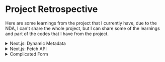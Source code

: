 # Project Retrospective

Here are some learnings from the project that I currently have, due to the NDA, I can't share the whole project, but I can share some of the learnings and part of the codes that I have from the project.

<details>

<summary>Next.js: Dynamic Metadata</summary>

## Dynamic Metadata

- [Metadata](https://nextjs.org/docs/app/building-your-application/optimizing/metadata)

Metadata is the API that can be used to describe the content of a page. It is used by search engines, social media, and messaging services to get a preview of the content.

In Next.js, there are two ways to add metadata to a page:

- Config-based Metadata.(We were using this one)
- File-based Metadata.

## The Metadata object

- [Metadata Object and generateMetadata Options](https://nextjs.org/docs/app/api-reference/functions/generate-metadata)

Define Metadata Object from `layout.tsx` file.

There are some fields that are required for the Metadata object:

- `title`
- `template`(optional): Can be added a prefix or a suffix to titles defined in child routes.
- `description`(optional)
- `default` - A fallback title to child routes that don't have their own title.
- `absolute`: Provide a title that ignores `title.template`.

## Project retro

When I tried to implement dynamic metadata, there was an issue that I needed to fix:

- my root `layout.tsx` was not server component due to the `BottomNavbar.tsx` component that needed to be detected in order to show the bottom navbar.

### How to fix it?

Previously, `BottomNavbar.tsx` was an uncontrolled component, since I needed my root `layout.tsx` to be server component, I've decided to make `BottomNavbar.tsx` a controlled component.

essentially, the `BottomNavbar` would be hidden when the user scrolls down, and it would be shown when the user scrolls up. Here the states were passed from the root `layout.tsx` as props to the `BottomNavbar.tsx` component.

```typescript
// layout.tsx: Client component
// BottomNavbar: Uncontrolled component

"use client";

import * as React from "react";

const workSans = Work_Sans({ subsets: ["latin"] });

export default function RootLayout({
	children,
	params: { lang },
}: {
	children: React.ReactNode;
	params: ServerSidePageType["params"];
}) {
	const pathName = usePathname();
	const [scrollingDown, setScrollingDown] = React.useState(true);
	const [navbarVisible, setNavbarVisible] = React.useState(true);

	const timeoutIdRef = React.useRef<NodeJS.Timeout | null>(null);

	React.useEffect(() => {
		const handleScroll = () => {
			const isScrollingDown = window.scrollY > (scrollY || 0);
			setScrollingDown(isScrollingDown);

			if (timeoutIdRef.current) {
				clearTimeout(timeoutIdRef.current);
			}

			timeoutIdRef.current = setTimeout(() => {
				const shouldShowNavbar = isScrollingDown || window.scrollY === 0;
				setNavbarVisible(shouldShowNavbar);
			}, 150);
		};

		window.addEventListener("scroll", handleScroll);

		return () => {
			window.removeEventListener("scroll", handleScroll);
			if (timeoutIdRef.current) {
				clearTimeout(timeoutIdRef.current);
			}
		};
	}, []);

	return (
		<html lang={lang} dir={dir(lang)}>
			<body className={`${workSans.className} relative bg-MainBG`}>
				<ReduxProvider>
					<PopUpBanner />
					<Header lang={lang} />
					{navbarVisible && (
						<BottomNavbar path={pathName} scrollDown={scrollingDown} />
					)}
					{children}
					<Footer lang={lang} hideFooter={false} />
				</ReduxProvider>
			</body>
		</html>
	);
}
```

### Making BottomNavbar a controlled component

```typescript
// layout.tsx
// Change to Server component by not specifying "use client"

const workSans = Work_Sans({ subsets: ["latin"] });

export default function RootLayout({
	children,
	params: { lang },
}: {
	children: React.ReactNode;
	params: ServerSidePageType["params"];
}) {
	return (
		<html lang={lang} dir={dir(lang)}>
			<body className={`${workSans.className} relative bg-MainBG`}>
				<ReduxProvider>
					<PopUpBanner />
					<Header lang={lang} />
					<BottomNavbar />
					{children}
					<Footer lang={lang} hideFooter={false} />
				</ReduxProvider>
			</body>
		</html>
	);
}
```

```typescript
// BottomNavbar.tsx
"use client";

import * as React from "react";

export const BottomNavbar = () => {
  const path = usePathname();
  const [scrollingDown, setScrollingDown] = React.useState(true);
  const [navbarVisible, setNavbarVisible] = React.useState(true);

  const timeoutIdRef = React.useRef<NodeJS.Timeout | null>(null);

  React.useEffect(() => {
    const handleScroll = () => {
      const isScrollingDown = window.scrollY > (scrollY || 0);
      setScrollingDown(isScrollingDown);

      if (timeoutIdRef.current) {
        clearTimeout(timeoutIdRef.current);
      }

      timeoutIdRef.current = setTimeout(() => {
        const shouldShowNavbar = isScrollingDown || window.scrollY === 0;
        setNavbarVisible(shouldShowNavbar);
      }, 150);
    };

    window.addEventListener("scroll", handleScroll);

    return () => {
      window.removeEventListener("scroll", handleScroll);
      if (timeoutIdRef.current) {
        clearTimeout(timeoutIdRef.current);
      }
    };
  }, []);

  const maximumNum = (amount: number) => {
    ...
  };
  const location = path.split("/")[2];



  return (
    <>
      {navbarVisible ? (
        <nav
          className={`${
            location === "maintenance" || (location === "error-oops" && scrollingDown) ? "hidden" : "visible fixed"
          } bottom-0 z-[999] w-full bg-primaryGold md:hidden `}
        >
          <ul className="flex justify-between px-[18px] pt-[16px] sm:justify-around">
            ...links
          </ul>
        </nav>
      ) : null}
    </>
  );
};
```

Now my `layout.tsx` was server component, and I was able to implement dynamic metadata.

Example of using dynamic metadata:

```typescript
// layout.tsx

export const metadata: Metadata = {
	title: {
		default: "Brand",
		template: "%s | Brand Name",
	},
	description: "...",
	keywords: "...",
};
```

```typescript
// terms-condition/page.tsx

export const metadata: Metadata = {
	title: "Terms & Conditions",
};
```

The result would be `Terms & Conditions | Brand Name`.

</details>

<details>
<summary>Next.js: Fetch API</summary>

</details>

<details>
  <summary> Complicated Form </summary>

## Design a input component that can be applied to different situations

### The problem

When it comes to form, there are many different types of components. In order to design dynamic components that can be applied to multiple scenario, we need to consider the following things:

- Types of input(checkbox, radio, text, number, email, password, etc.)
- Warning / Success messages / icons
- States of input / select / buttons, etc (focus, valid, invalid, disabled, etc.)
- Actions of input (onchange, onblur, onfocus, etc.)

Following were the input / select / buttons, etc, `registration information` that required user to fill in in my project:

- title (chip when big screen, select when small screen)
- First name (input)
- Last name (input)
- Email (input)
- confirm email (input)
- mobile with no country codes. (input)
- Country (selector)
- Preferred language (chip)
- gender (chip)
- Birthday Month (selector)
- Birthday Year (selector)

But there won't be only one form in the project, there will be many different forms, following were the other forms that required user to fill in:

`Contact form`:

- title (chip when big screen, select when small screen)
- First name (input)
- Last name (input)
- Email (input)
- Mobile with default country code (input)
- member number (input)
- Enquiry (selector)
- Details of enquiry (input)
- Message (textarea)
- image upload (input)

`Campaign form`:

- title (chip when big screen, select when small screen)
- First name (input)
- Last name (input)
- Mobile with default country code (input)
- Email (input)
- Type of event (selector)
- Event Date (input)
- Event Time (hr and min) (selector)
- No. of Guests (chip)
- Company Name (input)
- Budget (input)
- Message (textarea)

## A standard input

A standard input would be like this:

```html
<label for="">XXX</label> <input id="" placeholder="" type="" />
```

Or in React:

```javascript
<label htmlFor="">XXX</label>
<input id="" placeholder="" type="" />
```

## Prepare constants

There are two ways to prepare constants:

- Make an `array` of inputs with series of information in it.
- Make multiple `objects` of inputs with series of information in it.

First of all, let's define types/interface.

### Here was my original types/interface:

```typescript
export interface RegistrationProps {
	labelText?: string;
	labelFor: string;
	id?: string;
	name: string;
	type: string;
	autoComplete: string;
	isRequired: boolean;
	placeHolder?: string;
	isEmailMatching?: boolean;
	isValidEmail?: boolean;
	isFirstNameValid?: boolean;
	isLastNameValid?: boolean;
	isMobileValid?: boolean;
	isMemberDigitValid?: boolean;
	maxLength?: number;
	path?: string;
	lang?: string;
	storeValue?: string;
	onChange?: (e: React.ChangeEvent<HTMLInputElement>) => void;
}
```

### This is the revised types/interface:

```typescript
// types.ts

import

type InputType =
	| "text"
	| "email"
	| "password"
	| "number"
	| "tel"
	| "checkbox"
	| "radio";

type InputAutoComplete = "on" | "off";

// Input type

export interface Input {
	labelFor: string;
	labelText: string;
	placeholder: string;
	type: InputType;
	autoComplete: InputAutoComplete;
	required: boolean;
	name: string;
	id: string;
	path?: string;
	errorMsg?: string;
	successMsg?: string;
	disabled?: boolean;
	minLength: number;
	maxLength: number;
	onChange: (e: React.ChangeEvent<HTMLInputElement>) => void;
	onKeyDown: (e: React.KeyboardEvent<HTMLInputElement>) => void;
	storeValue?: string;
	innerRef: React.RefObject<HTMLInputElement>;
	isValid?: boolean;
	value: string;
}
```

### What have I changed?

- I've changed the `type` and `autoComplete` to `enum` type.
- I removed `isEmailMatching`, `isFirstNameValid`, `isLastNameValid`, `isMobileValid`, `isMemberDigitValid` as I can just create states to store the values of each input and assign them to `isValid` property.
- Added `onKeyDown` and `innerRef` property to the interface.

With the types/interface defined, we can prepare constants now.

### Here was my original input constants:

```typescript
export const firstName: RegistrationProps = {
	labelText: "Your Name*",
	labelFor: "first-name",
	id: "first-name",
	name: "firstName",
	type: "text",
	autoComplete: "name",
	isRequired: true,
	placeHolder: "First Name",
	path: "",
	lang: "",
	onChange: () => undefined,
};
```

### This is the revised input constants:

```typescript
// form.ts

export const firstName: Input = {
	labelFor: "firstName",
	labelText: "Your Name*",
	placeholder: "First Name",
	type: "text",
	autoComplete: "on",
	required: true,
	name: "firstName",
	id: "firstName",
	errorMsg: "Incorrect format",
	successMsg: "",
	disabled: false,
	minLength: 0,
	maxLength: 25,
	onChange: (e: React.ChangeEvent<HTMLInputElement>) => {
		e;
	},
	onKeyDown: (e: React.KeyboardEvent<HTMLInputElement>) => {
		e;
	},
	storeValue: "",
	innerRef: React.createRef<HTMLInputElement>(),
	isValid: false,
	value: "",
};

// Repeat the same for other inputs
```

### Implement constants in the form

Inside our form, we can use the constants like this: I used to create states for each input, but it was not a good practice, using object to store the values of each input is a better way.

```typescript
// NewInput.tsx
import * as React from "react";
import { firstName, lastName } from "...";

export const RegistrationForm = () => {
	const [inputVal, setInputVal] = React.useState({
		firstName: "",
		lastName: "",
		email: "",
		mobile: "",
	});
	return (
		<form>
			<InfoInput2
				labelFor={firstName.labelFor}
				labelText={firstName.labelText}
				placeholder={firstName.placeholder}
				type={firstName.type}
				autoComplete={firstName.autoComplete}
				required={firstName.required}
				name={firstName.id}
				id={firstName.id}
				errorMsg={firstName.errorMsg}
				minLength={firstName.minLength}
				maxLength={firstName.maxLength}
				isValid={isFistNameValid}
				onChange={handleInputChange}
				onKeyDown={(e: React.KeyboardEvent<HTMLInputElement>) =>
					handleKeyDown(e, 0)
				}
				value={inputVal.firstName}
				innerRef={inputRefs.current[0]}
			/>
			// and other input fields
		</form>
	);
};
```

## My spaghetti code

This is my initial `input` component, it has some basic functionalities, which are
:

- It will show warning icon and error message when user enters invalid input.
- It will show check icon when user enters valid input.

### Break down the component

```typescript
import * as React from "react";

// Create a component that takes in props and render icon accordingly.
const showIcons = (condition: boolean, src: StaticImageData, alt: string) => {
	if (condition) {
		return (
			<Image
				src={src}
				width={20}
				height={0}
				alt={alt}
				className="absolute right-[25px] top-[18px] self-center md:right-[30px] 2xl:right-[20px]"
			/>
		);
	}
};

// Create a component that takes in props and render warning message accordingly.
const showWarning = (condition: boolean, str: string) => {
	if (condition) {
		return (
			<span className="block pl-4 pt-1 text-[14px] font-semibold leading-4 text-primary">
				{str}
			</span>
		);
	}
};

export default function InfoInput({
	labelText,
	labelFor,
	id,
	name,
	type,
	isRequired,
	placeHolder,
	autoComplete,
	onChange,
	isEmailMatching,
	isValidEmail,
	isFirstNameValid,
	isLastNameValid,
	isMobileValid,
	isMemberDigitValid,
	maxLength,
	path,
	lang,
	storeValue,
}: RegistrationProps) => {
  const [value, setValue] = React.useState("");

  const handleValue = (e: React.ChangeEvent<HTMLInputElement>) => {
    setValue(e.target.value);
    if (onChange !== undefined) onChange(e);
  };

  return (
    <>
     {labelText !== undefined && (
        <label
          htmlFor={labelFor}
          className="text-[14px] font-semibold leading-7 text-primaryDark xl:text-[16px] xl:text-primaryGold"
        >
          {labelText}
        </label>
         <input
          maxLength={maxLength}
          className="relative mb-[-10px] block w-full rounded-full border-[1px]  px-[20px] py-[12px] text-[16px] font-medium placeholder-primaryGold placeholder-opacity-40 focus:border-primaryGold focus:outline-none focus:ring-1 focus:ring-primaryGold md:h-[48px] md:py-[20px] md:text-[18px] xl:py-[24px]"
          id={id}
          name={name}
          type={type}
          required={isRequired}
          placeholder={placeHolder}
          autoComplete={autoComplete}
          value={storeValue || value}
          onChange={handleValue}
        />
         {value.length > 0 && (
          <>
            {id === "email" && showIcons(isValidEmail === false, Warning, "Wrong email")}
            {id === "email" &&
              showIcons((isValidEmail !== undefined && isValidEmail), Check, "Correct email")}
            {id === "confirm-email" && showIcons(isEmailMatching === false, Warning, "Wrong email")}
            {id === "confirm-email" &&
              showIcons(
                (isEmailMatching !== undefined && isEmailMatching),Check,"Correct email")}
            {id === "first-name" &&
              showIcons(
                (isFirstNameValid !== undefined && isFirstNameValid),Check,"Correct format of first name")}
            {id === "first-name" && showIcons(isFirstNameValid === false, Warning, "Wrong format of last name")}
            {id === "last-name" && showIcons((isLastNameValid !== undefined && isLastNameValid),Check,"Correct format of last name")}
            {id === "last-name" && showIcons(isLastNameValid === false, Warning, "wrong format of last name")}
            {id === "mobile" && showIcons((isMobileValid !== undefined && isMobileValid),Check,"Correct format of mobile")}
            {id === "mobile" && showIcons(isMobileValid === false, Warning, "wrong format of mobile")}
          </>
        )}
        </>
  )
}
```

### Revised the code

```typescript
export const InfoInput2 = ({
	labelFor,
	labelText,
	placeholder,
	type,
	autoComplete,
	required,
	name,
	id,
	errorMsg,
	minLength,
	maxLength,
	onChange,
	onKeyDown,
	value,
	isValid,
	innerRef,
}: Input) => {
	const fieldIds = ["firstName", "lastName", "email", "confirmEmail", "mobile"];

	const renderIconsConditionally = (fieldId: string, index: number) => {
		if (id === fieldId && value.length > 0) {
			return (
				<RenderIcons
					key={index}
					isValid={isValid !== undefined && isValid}
					errorMsg={id === fieldId && isValid === false ? errorMsg : undefined}
				/>
			);
		}
	};

	return (
		<div className="relative flex w-full flex-col gap-1">
			<label
				htmlFor={labelFor}
				className="block text-[14px] font-semibold leading-5 lg:text-primaryGold"
			>
				{labelText}
			</label>
			<input
				id={id}
				name={name}
				placeholder={placeholder}
				type={type}
				autoComplete={autoComplete}
				required={required}
				minLength={minLength}
				maxLength={maxLength}
				onChange={onChange}
				onKeyDown={onKeyDown}
				ref={innerRef}
				className={`rounded-full border bg-transparent px-[12px] pl-[20px] pt-[12px] placeholder-primaryGold placeholder-opacity-40 placeholder:pl-[8px] focus:bg-transparent focus:outline-none focus:ring-1 lg:placeholder:text-[16px] ${
					value.length > 0 && isValid !== undefined && isValid === false
						? "border-primary focus:border-primary focus:ring-primary"
						: "border-primaryGold focus:border-primaryGold focus:ring-primaryGold"
				}`}
			/>
			{fieldIds.map((fieldId, index) =>
				renderIconsConditionally(fieldId, index)
			)}
		</div>
	);
};
```

### What have I changed?

- I've removed the `showIcons` and `showWarning` functions, and created a new component called `RenderIcons` to render icons and warning messages.
- I've removed the `handleValue` function, and used `onChange` to handle the value of each input.
- Create an object called fieldIds, which stores the ids of each input.
- Create `renderIconsConditionally` function to render icons and warning messages conditionally.

</details>
